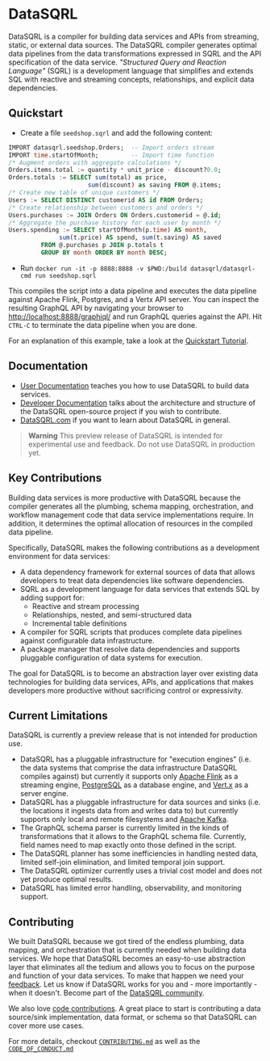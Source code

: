 # DataSQRL

DataSQRL is a compiler for building data services and APIs from streaming, static, or external data sources. The DataSQRL compiler generates optimal data pipelines from the data transformations expressed in SQRL and the API specification of the data service. *"Structured Query and Reaction Language"* (SQRL) is a development language that simplifies and extends SQL with reactive and streaming concepts, relationships, and explicit data dependencies.

## Quickstart

- Create a file `seedshop.sqrl` and add the following content:
```sql
IMPORT datasqrl.seedshop.Orders;  -- Import orders stream
IMPORT time.startOfMonth;         -- Import time function
/* Augment orders with aggregate calculations */
Orders.items.total := quantity * unit_price - discount?0.0;
Orders.totals := SELECT sum(total) as price,
                      sum(discount) as saving FROM @.items;
/* Create new table of unique customers */
Users := SELECT DISTINCT customerid AS id FROM Orders;
/* Create relationship between customers and orders */
Users.purchases := JOIN Orders ON Orders.customerid = @.id;
/* Aggregate the purchase history for each user by month */
Users.spending := SELECT startOfMonth(p.time) AS month,
              sum(t.price) AS spend, sum(t.saving) AS saved
         FROM @.purchases p JOIN p.totals t
         GROUP BY month ORDER BY month DESC;
```
- Run `docker run -it -p 8888:8888 -v $PWD:/build datasqrl/datasqrl-cmd run seedshop.sqrl` 

This compiles the script into a data pipeline and executes the data pipeline against Apache Flink, Postgres, and a Vertx API server. You can inspect the resulting GraphQL API by navigating your browser to [http://localhost:8888/graphiql/](http://localhost:8888/graphiql/) and run GraphQL queries against the API. Hit `CTRL-C` to terminate the data pipeline when you are done. 

For an explanation of this example, take a look at the [Quickstart Tutorial](https://www.datasqrl.com/docs/getting-started/quickstart).

## Documentation

* [User Documentation](https://www.datasqrl.com/docs/intro) teaches you how to use DataSQRL to build data services.
* [Developer Documentation](https://www.datasqrl.com/docs/dev/overview) talks about the architecture and structure of the DataSQRL open-source project if you wish to contribute.
* [DataSQRL.com](https://www.datasqrl.com/) if you want to learn about DataSQRL in general.

> **Warning**
> This preview release of DataSQRL is intended for experimental use and feedback. Do not use DataSQRL in production yet.

## Key Contributions

Building data services is more productive with DataSQRL because the compiler generates all the plumbing, schema mapping, orchestration, and workflow management code that data service implementations require. In addition, it determines the optimal allocation of resources in the compiled data pipeline.

Specifically, DataSQRL makes the following contributions as a development environment for data services:

- A data dependency framework for external sources of data that allows developers to treat data dependencies like software dependencies.
- SQRL as a development language for data services that extends SQL by adding support for:
  - Reactive and stream processing
  - Relationships, nested, and semi-structured data
  - Incremental table definitions
- A compiler for SQRL scripts that produces complete data pipelines against configurable data infrastructure.
- A package manager that resolve data dependencies and supports pluggable configuration of data systems for execution.

The goal for DataSQRL is to become an abstraction layer over existing data technologies for building data services, APIs, and applications that makes developers more productive without sacrificing control or expressivity.

## Current Limitations

DataSQRL is currently a preview release that is not intended for production use. 

- DataSQRL has a pluggable infrastructure for "execution engines" (i.e. the data systems that comprise the data infrastructure DataSQRL compiles against) but currently it supports only [Apache Flink](https://flink.apache.org/) as a streaming engine, [PostgreSQL](https://www.postgresql.org/) as a database engine, and [Vert.x](https://vertx.io/) as a server engine.
- DataSQRL has a pluggable infrastructure for data sources and sinks (i.e. the locations it ingests data from and writes data to) but currently supports only local and remote filesystems and [Apache Kafka](https://kafka.apache.org/).
- The GraphQL schema parser is currently limited in the kinds of transformations that it allows to the GraphQL schema file. Currently, field names need to map exactly onto those defined in the script.
- The DataSQRL planner has some inefficiencies in handling nested data, limited self-join elimination, and limited temporal join support.
- The DataSQRL optimizer currently uses a trivial cost model and does not yet produce optimal results.
- DataSQRL has limited error handling, observability, and monitoring support.

## Contributing

We built DataSQRL because we got tired of the endless plumbing, data mapping, and orchestration that is currently needed when building data services. We hope that DataSQRL becomes an easy-to-use abstraction layer that eliminates all the tedium and allows you to focus on the purpose and function of your data services. To make that happen we need your [feedback](https://discord.gg/vYyREMNRmh). Let us know if DataSQRL works for you and - more importantly - when it doesn't. Become part of the [DataSQRL community](https://www.datasqrl.com/community).

We also love [code contributions](https://www.datasqrl.com/docs/dev/contribute). A great place to start is contributing a data source/sink implementation, data format, or schema so that DataSQRL can cover more use cases.

For more details, checkout [`CONTRIBUTING.md`](CONTRIBUTING.md) as well as the [`CODE_OF_CONDUCT.md`](CODE_OF_CONDUCT.md)

